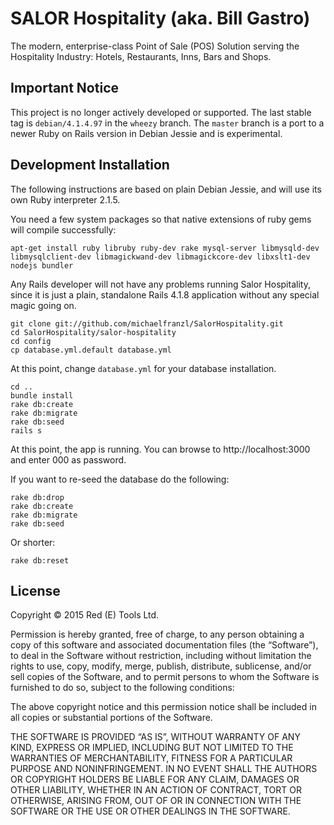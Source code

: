 SALOR Hospitality (aka. Bill Gastro)
====================================

The modern, enterprise-class Point of Sale (POS) Solution serving the Hospitality Industry: Hotels, Restaurants, Inns, Bars and Shops.


Important Notice
------------------------

This project is no longer actively developed or supported. The last stable tag is `debian/4.1.4.97` in the `wheezy` branch. The `master` branch is a port to a newer Ruby on Rails version in Debian Jessie and is experimental.


Development Installation
------------------------

The following instructions are based on plain Debian Jessie, and will use its own Ruby interpreter 2.1.5.

You need a few system packages so that native extensions of ruby gems will compile successfully:

    apt-get install ruby libruby ruby-dev rake mysql-server libmysqld-dev libmysqlclient-dev libmagickwand-dev libmagickcore-dev libxslt1-dev nodejs bundler

Any Rails developer will not have any problems running Salor Hospitality, since it is just a plain, standalone Rails 4.1.8 application without any special magic going on.

    git clone git://github.com/michaelfranzl/SalorHospitality.git
    cd SalorHospitality/salor-hospitality
    cd config
    cp database.yml.default database.yml

At this point, change `database.yml` for your database installation.

    cd ..
    bundle install
    rake db:create
    rake db:migrate
    rake db:seed
    rails s

At this point, the app is running. You can browse to http://localhost:3000 and enter 000 as password.

If you want to re-seed the database do the following:

    rake db:drop
    rake db:create
    rake db:migrate
    rake db:seed
    
Or shorter:

    rake db:reset
    
    

    
License
------------------------

Copyright © 2015 Red (E) Tools Ltd.

Permission is hereby granted, free of charge, to any person obtaining a copy of this software and associated documentation files (the “Software”), to deal in the Software without restriction, including without limitation the rights to use, copy, modify, merge, publish, distribute, sublicense, and/or sell copies of the Software, and to permit persons to whom the Software is furnished to do so, subject to the following conditions:

The above copyright notice and this permission notice shall be included in all copies or substantial portions of the Software.

THE SOFTWARE IS PROVIDED “AS IS”, WITHOUT WARRANTY OF ANY KIND, EXPRESS OR IMPLIED, INCLUDING BUT NOT LIMITED TO THE WARRANTIES OF MERCHANTABILITY, FITNESS FOR A PARTICULAR PURPOSE AND NONINFRINGEMENT. IN NO EVENT SHALL THE AUTHORS OR COPYRIGHT HOLDERS BE LIABLE FOR ANY CLAIM, DAMAGES OR OTHER LIABILITY, WHETHER IN AN ACTION OF CONTRACT, TORT OR OTHERWISE, ARISING FROM, OUT OF OR IN CONNECTION WITH THE SOFTWARE OR THE USE OR OTHER DEALINGS IN THE SOFTWARE.